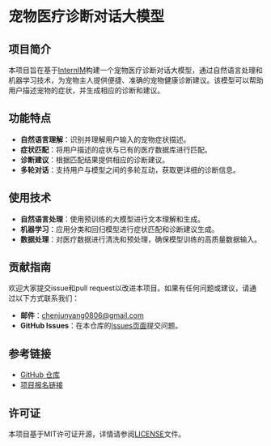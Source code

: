 # 宠物医疗诊断对话大模型

## 项目简介

本项目旨在基于[InternIM](https://github.com/InternLM/Tutorial)构建一个宠物医疗诊断对话大模型，通过自然语言处理和机器学习技术，为宠物主人提供便捷、准确的宠物健康诊断建议。该模型可以帮助用户描述宠物的症状，并生成相应的诊断和建议。

## 功能特点

- **自然语言理解**：识别并理解用户输入的宠物症状描述。
- **症状匹配**：将用户描述的症状与已有的医疗数据库进行匹配。
- **诊断建议**：根据匹配结果提供相应的诊断建议。
- **多轮对话**：支持用户与模型之间的多轮互动，获取更详细的诊断信息。

## 使用技术

- **自然语言处理**：使用预训练的大模型进行文本理解和生成。
- **机器学习**：应用分类和回归模型进行症状匹配和诊断建议生成。
- **数据处理**：对医疗数据进行清洗和预处理，确保模型训练的高质量数据输入。

## 贡献指南

欢迎大家提交issue和pull request以改进本项目。如果有任何问题或建议，请通过以下方式联系我们：

- **邮件**：chenjunyang0806@gmail.com
- **GitHub Issues**：在本仓库的[Issues页面](https://github.com/colorfulandcjy0806/pet-medical-diagnosis-model/issues)提交问题。

## 参考链接

- [GitHub 仓库](https://github.com/InternLM/Tutorial)
- [项目报名链接](https://aicarrier.feishu.cn/wiki/DjY6whCO0inTu2kQN9Cchxgynme)

## 许可证

本项目基于MIT许可证开源，详情请参阅[LICENSE](LICENSE)文件。

